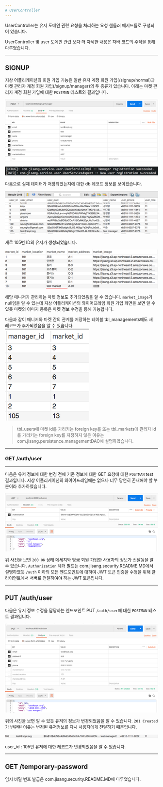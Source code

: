 ```yaml
---
# UserController 
---
```

UserController는 유저 도메인 관련 요청을 처리하는 요청 핸들러 메서드들로 구성되어 있습니다.

UserController 및 user 도메인 관련 보다 더 자세한 내용은 자바 코드의 주석을 통해 다루었습니다.

---
SIGNUP
---
지상 어플리케이션의 회원 가입 기능은 일반 유저 계정 회원 가입(/signup/normal)과 마켓 관리자 계정 회원 가입(/signup/manager)의 두 종류가 있습니다. 아래는 마켓 관리자 계정 회원 가입에 대한 `POSTMAN` 테스트와 결과입니다.

![매니저 회원가입](./resource/signupmanager_postman.png)

![매니저 회원가입 log](./resource/signupmanager_log.png)

다음으로 실제 데이터가 저장되었는지에 대한 db 레코드 정보를 보이겠습니다.

![매니저 회원가입 유저](./resource/signupmanager_db_user.png)

새로 105번 ID의 유저가 생성되었습니다.

![매니저 회원가입 마켓](./resource/signupmanager_db_market.png)

해당 매니저가 관리하는 마켓 정보도 추가되었음을 알 수 있습니다. `market_image`가 null임을 알 수 있는데 지상 어플리케이션의 와이어프레임 회원 가입 화면을 보면 알 수 있듯 마켓의 이미지 등록은 마켓 정보 수정을 통해 가능합니다.

다음과 같이 매니저와 마켓 간의 관계를 저장하는 테이블 tbl_managements에도 새 레코드가 추가되었음을 알 수 있습니다. 
![매니저 회원가입 management](./resource/signupmanager_db_management.png)


>tbl_users에 마켓 id를 가리키는 foreign key를 또는 tbl_markets에 관리자 id를 가리키는 foreign key를 지정하지 않은 이유는 com.jisang.persistence.managementDAO에 설명하였습니다.

---
### GET /auth/user
---
다음은 유저 정보에 대한 변경 전에 기존 정보에 대한 GET 요청에 대한 `POSTMAN` test 결과입니다. 지상 어플리케이션의 와이어프레임에는 없으나 너무 당연히 존재해야 할 부분이라 추가하였습니다. 

![유저 정보 수정 GET](./resource/userget_postman.png)


위 사진을 보면 `200 OK` 상태 메세지와 방금 회원 가입한 사용자의 정보가 전달됨을 알 수 있습니다. `Authorization` 헤더 필드는 com.jisang.security.README.MD에서 설명하였듯 `/auth` 이하의 모든 엔드포인트에 대하여 JWT 토큰 인증을 수행을 위해 클라이언트에서 서버로 전달하여야 하는 JWT 토큰입니다.


---
PUT /auth/user
---

다음은 유저 정보 수정을 담당하는 엔드포인트 PUT `/auth/user`에 대한 `POSTMAN` 테스트 결과입니다.


![유저 정보 수정 PUT](./resource/usermodify_postman.png)

위의 사진을 보면 알 수 있듯 유저의 정보가 변경되었음을 알 수 있습니다. `201 Created`가 반환된 이유는 변경된 유저정보를 다시 사용자에게 전달하기 때문입니다. 


![유저 정보 수정 PUT db](./resource/usermodify_db.png)

user_id : 105인 유저에 대한 레코드가 변경되었음을 알 수 있습니다.

---
GET /temporary-password
---
임시 비밀 번호 발급은 com.jisang.security.README.MD에 다루었습니다.






